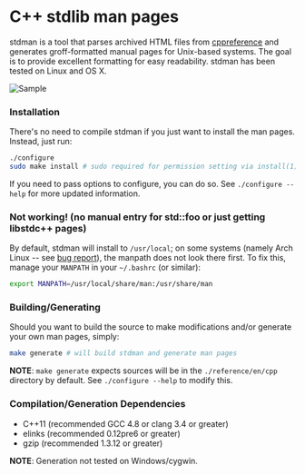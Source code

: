 C++ stdlib man pages
======
stdman is a tool that parses archived HTML files from [cppreference](http://cppreference.com) and generates groff-formatted manual pages for Unix-based systems. The goal is to provide excellent formatting for easy readability. stdman has been tested on Linux and OS X.

![Sample](res/sample.gif)

### Installation
There's no need to compile stdman if you just want to install the man pages. Instead, just run:
```bash
./configure
sudo make install # sudo required for permission setting via install(1)
```
If you need to pass options to configure, you can do so. See `./configure --help` for more updated information.  

### Not working! (no manual entry for std::foo or just getting libstdc++ pages)
By default, stdman will install to `/usr/local`; on some systems (namely Arch Linux -- see [bug report](https://bugs.archlinux.org/task/39980)), the manpath does not look there first. To fix this, manage your `MANPATH` in your `~/.bashrc` (or similar):
```bash
export MANPATH=/usr/local/share/man:/usr/share/man
```

### Building/Generating
Should you want to build the source to make modifications and/or generate your own man pages, simply:
```bash
make generate # will build stdman and generate man pages
```
**NOTE**: `make generate` expects sources will be in the `./reference/en/cpp` directory by default. See `./configure --help` to modify this.

### Compilation/Generation Dependencies
* C++11 (recommended GCC 4.8 or clang 3.4 or greater)
* elinks (recommended 0.12pre6 or greater)
* gzip (recommended 1.3.12 or greater)

**NOTE**: Generation not tested on Windows/cygwin.
